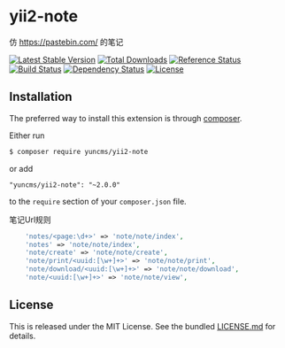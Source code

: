 # yii2-note

仿 https://pastebin.com/ 的笔记

[![Latest Stable Version](https://poser.pugx.org/yuncms/yii2-note/v/stable.png)](https://packagist.org/packages/yuncms/yii2-note)
[![Total Downloads](https://poser.pugx.org/yuncms/yii2-note/downloads.png)](https://packagist.org/packages/yuncms/yii2-note)
[![Reference Status](https://www.versioneye.com/php/yuncms:yii2-note/reference_badge.svg)](https://www.versioneye.com/php/yuncms:yii2-note/references)
[![Build Status](https://img.shields.io/travis/yiisoft/yii2-note.svg)](http://travis-ci.org/yuncms/yii2-note)
[![Dependency Status](https://www.versioneye.com/php/yuncms:yii2-note/dev-master/badge.png)](https://www.versioneye.com/php/yuncms:yii2-note/dev-master)
[![License](https://poser.pugx.org/yuncms/yii2-note/license.svg)](https://packagist.org/packages/yuncms/yii2-note)

## Installation

The preferred way to install this extension is through [composer](http://getcomposer.org/download/).

Either run

```bash
$ composer require yuncms/yii2-note
```

or add

```
"yuncms/yii2-note": "~2.0.0"
```

to the `require` section of your `composer.json` file.

笔记Url规则

```php
    'notes/<page:\d+>' => 'note/note/index',
    'notes' => 'note/note/index',
    'note/create' => 'note/note/create',
    'note/print/<uuid:[\w+]+>' => 'note/note/print',
    'note/download/<uuid:[\w+]+>' => 'note/note/download',
    'note/<uuid:[\w+]+>' => 'note/note/view',

```
    
## License

This is released under the MIT License. See the bundled [LICENSE.md](LICENSE.md)
for details.